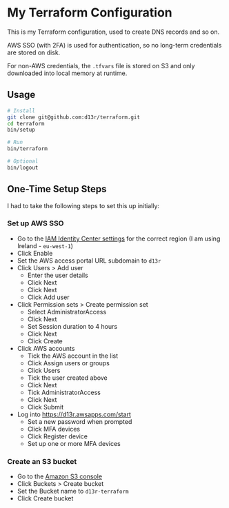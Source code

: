 # My Terraform Configuration

This is my Terraform configuration, used to create DNS records and so on.

AWS SSO (with 2FA) is used for authentication, so no long-term credentials are stored on disk.

For non-AWS credentials, the `.tfvars` file is stored on S3 and only downloaded into local memory at runtime.

## Usage

```bash
# Install
git clone git@github.com:d13r/terraform.git
cd terraform
bin/setup

# Run
bin/terraform

# Optional
bin/logout
```

## One-Time Setup Steps

I had to take the following steps to set this up initially:

### Set up AWS SSO

- Go to the [IAM Identity Center settings](https://eu-west-1.console.aws.amazon.com/singlesignon/) for the correct region (I am using Ireland - `eu-west-1`)
- Click Enable
- Set the AWS access portal URL subdomain to `d13r`
- Click Users > Add user
  - Enter the user details
  - Click Next
  - Click Next
  - Click Add user
- Click Permission sets > Create permission set
  - Select AdministratorAccess
  - Click Next
  - Set Session duration to 4 hours
  - Click Next
  - Click Create
- Click AWS accounts
  - Tick the AWS account in the list
  - Click Assign users or groups
  - Click Users
  - Tick the user created above
  - Click Next
  - Tick AdministratorAccess
  - Click Next
  - Click Submit
- Log into https://d13r.awsapps.com/start
  - Set a new password when prompted
  - Click MFA devices
  - Click Register device
  - Set up one or more MFA devices

### Create an S3 bucket

- Go to the [Amazon S3 console](https://s3.console.aws.amazon.com/s3/get-started?region=eu-west-1)
- Click Buckets > Create bucket
- Set the Bucket name to `d13r-terraform`
- Click Create bucket
